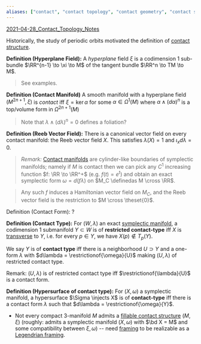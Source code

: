 ```yaml
---
aliases: ["contact", "contact topology", "contact geometry", "contact structure", "contact 3-manifold", "contact manifold"]
---
```


[2021-04-28_Contact_Topology_Notes](../../To%20Review/2021-04-28_Contact_Topology_Notes.md)

Historically, the study of periodic orbits motivated the definition of [contact structure](Contact.md).

**Definition (Hyperplane Field):**
A *hyperplane* field $\xi$ is a codimension 1 sub-bundle $\RR^{n-1} \to \xi \to M$ of the tangent bundle $\RR^n \to TM \to M$.

> See examples.

**Definition (Contact Manifold)**
A smooth manifold with a hyperplane field $(M^{2n+1}, \xi)$ is *contact* iff $\xi = \ker \alpha$ for some $\alpha \in \Omega^1(M)$ where $\alpha \wedge (d\alpha)^n$ is a top/volume form in $\Omega^{2n+1}(M)$

> Note that $\lambda \wedge (d\lambda)^n = 0$ defines a foliation?

**Definition (Reeb Vector Field):**
There is a canonical vector field on every contact manifold: the Reeb vector field $X$. This satisfies $\lambda(X) = 1$ and $\iota_x d\lambda = 0$.

> *Remark:*
> [Contact manifolds](Contact%20manifold) are cylinder-like boundaries of symplectic manifolds; namely if $M$ is contact then we can pick any $C^1$ increasing function $f: \RR \to \RR^+$  (e.g. $f(t) = e^t$) and obtain an exact symplectic form $\omega = d(f\lambda)$ on $M_C \definedas M \cross \RR$.

> Any such $f$ induces a Hamiltonian vector field on $M_C$, and the Reeb vector field is the restriction to $M \cross \theset{0}$.

Definition (Contact Form):
?

**Definition (Contact Type):**
For $(W, \lambda)$ an exact [symplectic manifold](../symplectic.md), a codimension 1 submanifold $Y \subset W$ is of **restricted contact-type** iff $X$ is [transverse](transverse) to $Y$, i.e. for every $p\in Y$, we have $X(p) \not\in T_p(Y)$.

We say $Y$ is of **contact type** iff there is a neighborhood $U \supset Y$ and a one-form $\lambda$ with $d\lambda = \restrictionof{\omega}{U}$ making $(U, \lambda)$ of restricted contact type.

Remark:
$(U, \lambda)$ is of restricted contact type iff $\restrictionof{\lambda}{U}$ is a contact form.

**Definition (Hypersurface of contact type):**
For $(X, \omega)$ a symplectic manifold, a hypersurface $\Sigma \injects X$ is of **contact-type** iff there is a contact form $\lambda$ such that $d\lambda = \restrictionof{\omega}{Y}$.


- Not every compact 3-manifold $M$ admits a [fillable contact structure](fillable%20contact%20structure) $(M, \xi)$ (roughly: admits a symplectic manifold $(X, \omega)$ with $\bd X = M$ and some compatibility between $\xi, \omega$) -- need [framing](../framed.md) to be realizable as a [Legendrian framing](Legendrian%20framing).